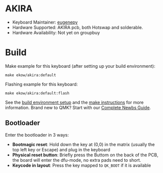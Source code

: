 # AKIRA

* Keyboard Maintainer: [eugenepy](https://github.com/eugenepy)
* Hardware Supported: AKIRA pcb, both Hotswap and solderable.
* Hardware Availability: Not yet on groupbuy

# Build
Make example for this keyboard (after setting up your build environment):

    make ekow/akira:default

Flashing example for this keyboard:

    make ekow/akira:default:flash

See the [build environment setup](https://docs.qmk.fm/#/getting_started_build_tools) and the [make instructions](https://docs.qmk.fm/#/getting_started_make_guide) for more information. Brand new to QMK? Start with our [Complete Newbs Guide](https://docs.qmk.fm/#/newbs).

## Bootloader

Enter the bootloader in 3 ways:
* **Bootmagic reset**: Hold down the key at (0,0) in the matrix (usually the top left key or Escape) and plug in the keyboard
* **Physical reset button**: Briefly press the Buttom on the back of the PCB, the board will enter the dfu-mode, no extra pads need to short.
* **Keycode in layout**: Press the key mapped to `QK_BOOT` if it is available

